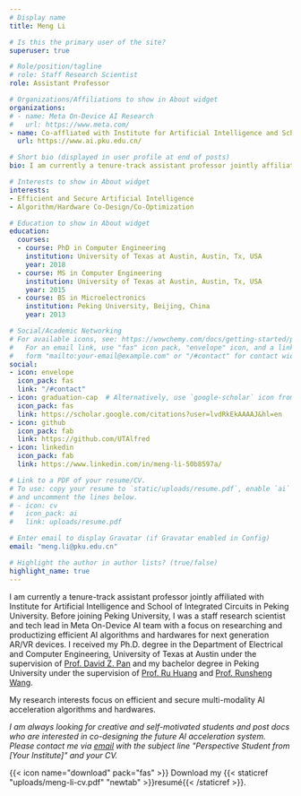 ```yaml
---
# Display name
title: Meng Li

# Is this the primary user of the site?
superuser: true

# Role/position/tagline
# role: Staff Research Scientist
role: Assistant Professor

# Organizations/Affiliations to show in About widget
organizations:
# - name: Meta On-Device AI Research
#   url: https://www.meta.com/
- name: Co-affliated with Institute for Artificial Intelligence and School of Integrated Circuits, Peking University
  url: https://www.ai.pku.edu.cn/

# Short bio (displayed in user profile at end of posts)
bio: I am currently a tenure-track assistant professor jointly affiliated with Institute for Artificial Intelligence and School of Integrated Circuits in Peking University. My research interests focus on efficient and secure multi-modality AI acceleration algorithms and hardwares. 

# Interests to show in About widget
interests:
- Efficient and Secure Artificial Intelligence
- Algorithm/Hardware Co-Design/Co-Optimization

# Education to show in About widget
education:
  courses:
  - course: PhD in Computer Engineering
    institution: University of Texas at Austin, Austin, Tx, USA
    year: 2018
  - course: MS in Computer Engineering
    institution: University of Texas at Austin, Austin, Tx, USA
    year: 2015
  - course: BS in Microelectronics
    institution: Peking University, Beijing, China
    year: 2013

# Social/Academic Networking
# For available icons, see: https://wowchemy.com/docs/getting-started/page-builder/#icons
#   For an email link, use "fas" icon pack, "envelope" icon, and a link in the
#   form "mailto:your-email@example.com" or "/#contact" for contact widget.
social:
- icon: envelope
  icon_pack: fas
  link: "/#contact"
- icon: graduation-cap  # Alternatively, use `google-scholar` icon from `ai` icon pack
  icon_pack: fas
  link: https://scholar.google.com/citations?user=lvdRkEkAAAAJ&hl=en
- icon: github
  icon_pack: fab
  link: https://github.com/UTAlfred
- icon: linkedin
  icon_pack: fab
  link: https://www.linkedin.com/in/meng-li-50b8597a/

# Link to a PDF of your resume/CV.
# To use: copy your resume to `static/uploads/resume.pdf`, enable `ai` icons in `params.toml`, 
# and uncomment the lines below.
# - icon: cv
#   icon_pack: ai
#   link: uploads/resume.pdf

# Enter email to display Gravatar (if Gravatar enabled in Config)
email: "meng.li@pku.edu.cn"

# Highlight the author in author lists? (true/false)
highlight_name: true
---
```

I am currently a tenure-track assistant professor jointly affiliated with Institute for Artificial Intelligence and School of Integrated Circuits in Peking University. Before joining Peking University, I was a staff research scientist and tech lead in Meta On-Device AI team with a focus on researching and productizing efficient AI algorithms and hardwares for next generation AR/VR devices. I received my Ph.D. degree in the Department of Electrical and Computer Engineering, University of Texas at Austin under the supervision of [Prof. David Z. Pan](http://users.ece.utexas.edu/~dpan/) and my bachelor degree in Peking University under the supervision of [Prof. Ru Huang](https://eecs.pku.edu.cn/info/1498/6685.htm) and [Prof. Runsheng Wang](https://eecs.pku.edu.cn/info/1498/6670.htm).

My research interests focus on efficient and secure multi-modality AI acceleration algorithms and hardwares. 

_I am always looking for creative and self-motivated students and post docs who are interested in co-designing the future AI acceleration system. Please contact me via [email](meng.li@pku.edu.cn) with the subject line "Perspective Student from [Your Institute]" and your CV._

{{< icon name="download" pack="fas" >}} Download my {{< staticref "uploads/meng-li-cv.pdf" "newtab" >}}resumé{{< /staticref >}}.
